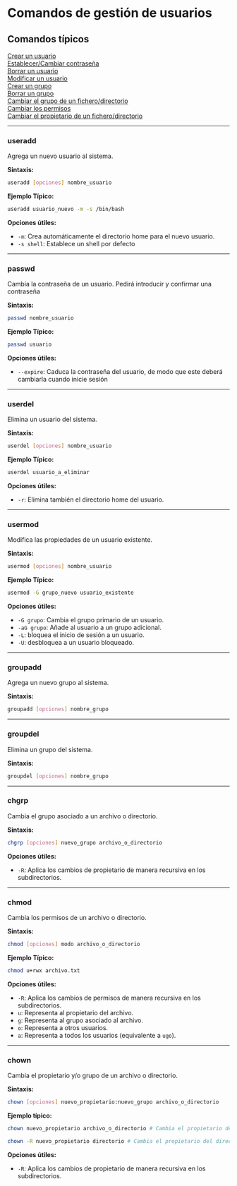 # Comandos de gestión de usuarios

## Comandos típicos
[Crear un usuario](#useradd) <br>
[Establecer/Cambiar contraseña](#passwd) <br>
[Borrar un usuario](#userdel) <br>
[Modificar un usuario](#usermod) <br>
[Crear un grupo](#groupadd) <br>
[Borrar un grupo](#groupdel) <br>
[Cambiar el grupo de un fichero/directorio](#chgrp) <br>
[Cambiar los permisos](#chmod) <br>
[Cambiar el propietario de un fichero/directorio](#chown) <br>

---

### useradd
Agrega un nuevo usuario al sistema.

**Sintaxis:**
```bash
useradd [opciones] nombre_usuario
```

**Ejemplo Típico:**
```bash
useradd usuario_nuevo -m -s /bin/bash
```

**Opciones útiles:**
- `-m`: Crea automáticamente el directorio home para el nuevo usuario.
- `-s shell`: Establece un shell por defecto

---
### passwd
Cambia la contraseña de un usuario.
Pedirá introducir y confirmar una contraseña

**Sintaxis:**
```bash
passwd nombre_usuario
```

**Ejemplo Típico:**
```bash
passwd usuario
```

**Opciones útiles:**
- `--expire`: Caduca la contraseña del usuario, de modo que este deberá cambiarla cuando inicie sesión

---
### userdel

Elimina un usuario del sistema.

**Sintaxis:**
```bash
userdel [opciones] nombre_usuario
```

**Ejemplo Típico:**
```bash
userdel usuario_a_eliminar
```

**Opciones útiles:**
- `-r`: Elimina también el directorio home del usuario.

---
### usermod

Modifica las propiedades de un usuario existente.

**Sintaxis:**
```bash
usermod [opciones] nombre_usuario
```

**Ejemplo Típico:**
```bash
usermod -G grupo_nuevo usuario_existente
```

**Opciones útiles:**
- `-G grupo`: Cambia el grupo primario de un usuario.
- `-aG grupo`: Añade al usuario a un grupo adicional.
- `-L`: bloquea el inicio de sesión a un usuario.
- `-U`: desbloquea a un usuario bloqueado.

---
### groupadd

Agrega un nuevo grupo al sistema.

**Sintaxis:**
```bash
groupadd [opciones] nombre_grupo
```

---
### groupdel

Elimina un grupo del sistema.

**Sintaxis:**
```bash
groupdel [opciones] nombre_grupo
```

---
### chgrp

Cambia el grupo asociado a un archivo o directorio.

**Sintaxis:**
```bash
chgrp [opciones] nuevo_grupo archivo_o_directorio
```

**Opciones útiles:**
- `-R`: Aplica los cambios de propietario de manera recursiva en los subdirectorios.

---
### chmod

Cambia los permisos de un archivo o directorio.

**Sintaxis:**
```bash
chmod [opciones] modo archivo_o_directorio
```

**Ejemplo Típico:**
```bash
chmod u+rwx archivo.txt
```

**Opciones útiles:**
- `-R`: Aplica los cambios de permisos de manera recursiva en los subdirectorios.
- `u`: Representa al propietario del archivo.
- `g`: Representa al grupo asociado al archivo.
- `o`: Representa a otros usuarios.
- `a`: Representa a todos los usuarios (equivalente a `ugo`).

---
### chown

Cambia el propietario y/o grupo de un archivo o directorio.

**Sintaxis:**
```bash
chown [opciones] nuevo_propietario:nuevo_grupo archivo_o_directorio
```

**Ejemplo típico:**
```bash
chown nuevo_propietario archivo_o_directorio # Cambia el propietario del archivo o directorio

chown -R nuevo_propietario directorio # Cambia el propietario del directorio y todos sus subdirectorios  
```


**Opciones útiles:**
- `-R`: Aplica los cambios de propietario de manera recursiva en los subdirectorios.
